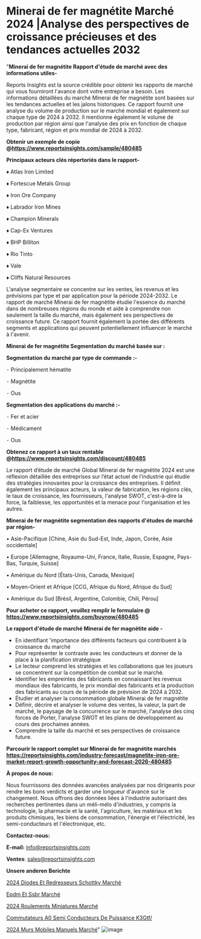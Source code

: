 # Minerai de fer magnétite Marché 2024 |Analyse des perspectives de croissance précieuses et des tendances actuelles 2032

"<strong>Minerai de fer magnétite Rapport d'étude de marché avec des informations utiles-</strong>

Reports Insights est la source crédible pour obtenir les rapports de marché qui vous fourniront l'avance dont votre entreprise a besoin. Les informations détaillées du marché Minerai de fer magnétite sont basées sur les tendances actuelles et les jalons historiques. Ce rapport fournit une analyse du volume de production sur le marché mondial et également sur chaque type de 2024 à 2032. Il mentionne également le volume de production par région ainsi que l'analyse des prix en fonction de chaque type, fabricant, région et prix mondial de 2024 à 2032.

<strong><b>Obtenir un exemple de copie @</b></strong><a href=https://www.reportsinsights.com/sample/480485><strong><b>https://www.reportsinsights.com/sample/480485</b></strong></a>

<b>Principaux acteurs clés répertoriés dans le rapport-</b>

<b> </b>♦ Atlas Iron Limited

♦ Fortescue Metals Group

♦ Iron Ore Company

♦ Labrador Iron Mines

♦ Champion Minerals

♦ Cap-Ex Ventures

♦ BHP Billiton

♦ Rio Tinto

♦ Vale

♦ Cliffs Natural Resources

L'analyse segmentaire se concentre sur les ventes, les revenus et les prévisions par type et par application pour la période 2024-2032. Le rapport de marché Minerai de fer magnétite étudie l'essence du marché dans de nombreuses régions du monde et aide à comprendre non seulement la taille du marché, mais également ses perspectives de croissance future. Ce rapport fournit également la portée des différents segments et applications qui peuvent potentiellement influencer le marché à l'avenir.

<strong>Minerai de fer magnétite Segmentation du marché basée sur :</strong>

<strong>Segmentation du marché par type de commande :-</strong>

⁃ Principalement hématite

⁃ Magnétite

⁃ Ous

<strong>Segmentation des applications du marché :-</strong>

⁃ Fer et acier

⁃ Médicament

⁃ Ous

<strong><b>Obtenez ce rapport à un taux rentable @</b></strong><a href=https://www.reportsinsights.com/discount/480485><strong><b>https://www.reportsinsights.com/discount/480485</b></strong></a>

Le rapport d’étude de marché Global Minerai de fer magnétite 2024 est une réflexion détaillée des entreprises sur l’état actuel de l’industrie qui étudie des stratégies innovantes pour la croissance des entreprises. Il définit également les principaux acteurs, la valeur de fabrication, les régions clés, le taux de croissance, les fournisseurs, l'analyse SWOT, c'est-à-dire la force, la faiblesse, les opportunités et la menace pour l'organisation et les autres.

<strong>Minerai de fer magnétite segmentation des rapports d'études de marché par région-</strong>

• Asie-Pacifique [Chine, Asie du Sud-Est, Inde, Japon, Corée, Asie occidentale]

• Europe [Allemagne, Royaume-Uni, France, Italie, Russie, Espagne, Pays-Bas, Turquie, Suisse]

• Amérique du Nord [États-Unis, Canada, Mexique]

• Moyen-Orient et Afrique [CCG, Afrique du Nord, Afrique du Sud]

• Amérique du Sud [Brésil, Argentine, Colombie, Chili, Pérou]

<strong>Pour acheter ce rapport, veuillez remplir le formulaire @   <a href=https://www.reportsinsights.com/buynow/480485>https://www.reportsinsights.com/buynow/480485</a></strong>

<strong>Le rapport d'étude de marché Minerai de fer magnétite aide -</strong>
<ul>
  <li>En identifiant 'importance des différents facteurs qui contribuent à la croissance du marché</li>
  <li>Pour représenter le contraste avec les conducteurs et donner de la place à la planification stratégique</li>
  <li>Le lecteur comprend les stratégies et les collaborations que les joueurs se concentrent sur la compétition de combat sur le marché.</li>
  <li>Identifier les empreintes des fabricants en connaissant les revenus mondiaux des fabricants, le prix mondial des fabricants et la production des fabricants au cours de la période de prévision de 2024 à 2032.</li>
  <li>Étudier et analyser la consommation globale Minerai de fer magnétite</li>
  <li>Définir, décrire et analyser le volume des ventes, la valeur, la part de marché, le paysage de la concurrence sur le marché, l'analyse des cinq forces de Porter, l'analyse SWOT et les plans de développement au cours des prochaines années.</li>
  <li>Comprendre la taille du marché et ses perspectives de croissance future.</li>
</ul>

<strong>Parcourir le rapport complet sur Minerai de fer magnétite marchés <a href=https://reportsinsights.com/industry-forecast/magnetite-iron-ore-market-report-growth-opportunity-and-forecast-2026-480485>https://reportsinsights.com/industry-forecast/magnetite-iron-ore-market-report-growth-opportunity-and-forecast-2026-480485</a></strong>

<strong>À propos de nous:</strong>

Nous fournissons des données avancées analysées par nos dirigeants pour rendre les bons verdicts et garder une longueur d'avance sur le changement. Nous offrons des données liées à l'industrie autorisant des recherches pertinentes dans un méli-mélo d'industries, y compris la technologie, la pharmacie et la santé, l'agriculture, les matériaux et les produits chimiques, les biens de consommation, l'énergie et l'électricité, les semi-conducteurs et l'électronique, etc.

<strong>Contactez-nous:</strong>

<strong>E-mail:</strong> <a href=mailto:info@reportsinsights.com>info@reportsinsights.com</a>

<strong>Ventes</strong>: <a href=mailto:sales@reportsinsights.com>sales@reportsinsights.com</a>

<strong>Unsere anderen Berichte</strong>

<a href=https://www.linkedin.com/pulse/2024-diodes-et-redresseurs-schottky-march%C3%A9-de-0iosc/>2024 Diodes Et Redresseurs Schottky Marché</a>

<a href=https://www.linkedin.com/pulse/epdm-et-ssbr-march%C3%A9-2024-demande-part-rapport-vuwlc/>Epdm Et Ssbr Marché</a>

<a href=https://www.linkedin.com/pulse/2024-roulements-miniatures-marché-analyse-des-vbi3c/>2024 Roulements Miniatures Marché</a>

<a href=https://www.linkedin.com/pulse/commutateurs-%C3%A0-semi-conducteurs-de-puissance-k3gtf/>Commutateurs A0 Semi Conducteurs De Puissance K3Gtf/</a>

<a href=https://www.linkedin.com/pulse/2024-murs-mobiles-manuels-march%C3%A9-paysage-gc3uc/>2024 Murs Mobiles Manuels Marché</a>"
![image](https://github.com/daminid12/RImarket/assets/158430485/bed1498d-8663-4084-b57c-b5ff294a5ff8)
